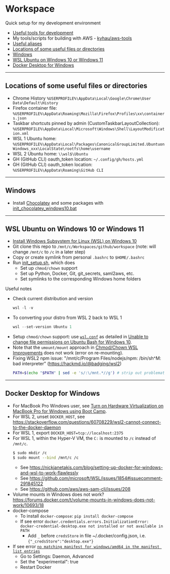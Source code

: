 # Workspace

Quick setup for my development environment

- [Useful tools for development](./useful-tools/)
- My tools/scripts for building with AWS - [kyhau/aws-tools](https://github.com/kyhau/aws-tools)
- [Useful aliases](./.aliases)
- [Locations of some useful files or directories](#locations-of-some-useful-files-or-directories)
- [Windows](#windows)
- [WSL Ubuntu on Windows 10 or Windows 11](#wsl-ubuntu-on-windows-10-or-windows-11)
- [Docker Desktop for Windows](#docker-desktop-for-windows)

---
## Locations of some useful files or directories

- Chrome History `%USERPROFILE%\AppData\Local\Google\Chrome\User Data\Default\History`
- Firefox container file: `%USERPROFILE%\AppData\Roaming\Mozilla\Firefox\Profiles\xx\containers.json`
- Taskbar shortcuts pinned by admin (CustomTaskbarLayoutCollection): `%USERPROFILE%\AppData\Local\Microsoft\Windows\Shell\LayoutModification.xml`
- WSL 1 Ubuntu home: `%USERPROFILE%\AppData\Local\Packages\CanonicalGroupLimited.UbuntuonWindows_xxx\LocalState\rootfs\home\username`
- WSL 2 Ubuntu home: `\\wsl$\Ubuntu`
- GH (GitHub CLI) oauth_token location: `~/.config/gh/hosts.yml`
- GH (GitHub CLI) oauth_token location: `%USERPROFILE%\AppData\Roaming\GitHub CLI`

---
## Windows

- Install [Chocolatey](https://chocolatey.org) and some packages with [init_chocolatey_windows10.bat](chocolatey/init_chocolatey_windows10.bat)

---
## WSL Ubuntu on Windows 10 or Windows 11

- [Install Windows Subsystem for Linux (WSL) on Windows 10](https://msdn.microsoft.com/en-au/commandline/wsl/install_guide)
- Git clone this repo to `/mnt/c/Workspaces/github/workspace` (note: will change `/mnt/c` to `/c` in a later step)
- Copy or create symlink from personal `.bashrc` to `$HOME/.bashrc`
- Run [init_setup.sh](ubuntu/setup/init_setup.sh), which does
    - Set up `chmod/chown` support
    - Set up Python, Docker, Git, git_secrets, saml2aws, etc.
    - Set symlinks to the corresponding Windows home folders

Useful notes
- Check current distribution and version
    ```powershell
    wsl -l -v
    ```
- To converting your distro from WSL 2 back to WSL 1
    ```powershell
    wsl --set-version Ubuntu 1
    ```
- Setup `chmod/chown` support: use [`wsl.conf`](ubuntu/wsl.conf) as detailed in
  [Unable to change file permissions on Ubuntu Bash for Windows 10](https://superuser.com/questions/1323645/unable-to-change-file-permissions-on-ubuntu-bash-for-windows-10).
- Note that the `umount/mount` approach in
  [Chmod/Chown WSL Improvements](https://blogs.msdn.microsoft.com/commandline/2018/01/12/chmod-chown-wsl-improvements/)
  does not work (error on re-mounting).
- Fixing WSL2 npm issue: "/mnt/c/Program Files/nodejs/npm: /bin/sh^M: bad interpreter" (https://hackmd.io/@badging/wsl2)
    ```bash
    PATH=$(echo "$PATH" | sed -e 's/:\/mnt.*//g') # strip out problematic Windows %PATH%
    ```

---
## Docker Desktop for Windows

- For MacBook Pro Windows user, see
  [Turn on Hardware Virtualization on MacBook Pro for Windows using Boot Camp](https://apple.stackexchange.com/questions/120361/how-to-turn-on-hardware-virtualization-on-late-2013-macbook-pro-for-windows-8-1?).
- For WSL 2, unset `DOCKER_HOST`, see https://stackoverflow.com/questions/60708229/wsl2-cannot-connect-to-the-docker-daemon
- For WSL 1, export `DOCKER_HOST=tcp://localhost:2375`
- For WSL 1, within the Hyper-V VM, the `C:` is mounted to `/c` instead of `/mnt/c`.
    ```bash
    $ sudo mkdir /c
    $ sudo mount --bind /mnt/c /c
    ```
    - See https://nickjanetakis.com/blog/setting-up-docker-for-windows-and-wsl-to-work-flawlessly
    - See https://github.com/microsoft/WSL/issues/1854#issuecomment-291845122
    - See https://github.com/aws/aws-sam-cli/issues/208
- Volume mounts in Windows does not work? https://forums.docker.com/t/volume-mounts-in-windows-does-not-work/10693/18
- docker-compose
   - To install `docker-compose`: `pip install docker-compose`
   - If see error `docker.credentials.errors.InitializationError: docker-credential-desktop.exe not installed or not available in PATH`
      - Add `_` before `credsStore` in file ~/.docker/config.json, i.e. `{"_credsStore":"desktop.exe"}`
- If see error [`no matching manifest for windows/amd64 in the manifest list entries`](https://stackoverflow.com/questions/48066994/docker-no-matching-manifest-for-windows-amd64-in-the-manifest-list-entries)
   - Go to Settings: Daemon, Advanced
   - Set the "experimental": true
   - Restart Docker
